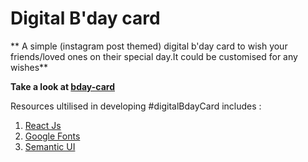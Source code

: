 # Digital B'day card

** A simple (instagram post themed) digital b'day card to wish your friends/loved ones on their special day.It could be customised for any wishes**

**Take a look at [bday-card](https://app.netlify.com/sites/happy-birthday-aishu/)**

Resources ultilised in developing #digitalBdayCard includes : 

1. [React Js](https://reactjs.org/)
2. [Google Fonts](https://fonts.google.com/)
3. [Semantic UI](https://semantic-ui.com/)
